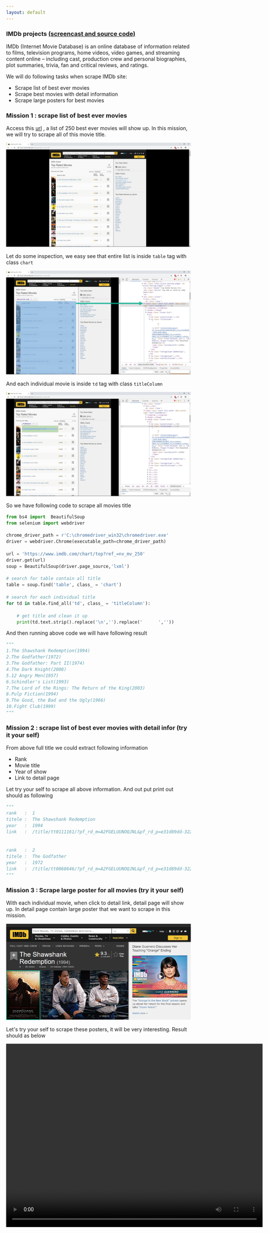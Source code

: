 ```yaml
---
layout: default
---
```


### IMDb projects [(screencast and source code)](https://www.udemy.com/course/python-master-web-scraping-course-doing-20-real-projects/?couponCode=MASTERWEBSCRAPING2)

IMDb (Internet Movie Database) is an online database of information related to films, television programs, home videos, video games, and streaming content online – including cast, production crew and personal biographies, plot summaries, trivia, fan and critical reviews, and ratings.

We will do following tasks when scrape IMDb site:

* Scrape list of best ever movies
* Scrape best movies with detail information
* Scrape large posters for best movies


### Mission 1 : scrape list of best ever movies

Access this [url](https://www.imdb.com/chart/top?ref_=nv_mv_250) , a list of 250 best ever movies will show up. In this mission, we will try to scrape all of this movie title.

![](images/2019-08-03_16-48-41.jpg)



Let do some inspection, we easy see that entire list is inside `table` tag with class `chart`

![](images/2019-08-03_17-41-54.jpg)

And each individual movie is inside `td` tag with class `titleColumn`

![](images/2019-08-03_17-46-43.jpg)

So we have following code to scrape all movies title

```python
from bs4 import  BeautifulSoup
from selenium import webdriver

chrome_driver_path = r'C:\chromedriver_win32\chromedriver.exe'
driver = webdriver.Chrome(executable_path=chrome_driver_path)

url = 'https://www.imdb.com/chart/top?ref_=nv_mv_250'
driver.get(url)
soup = BeautifulSoup(driver.page_source,'lxml')

# search for table contain all title
table = soup.find('table', class_ = 'chart')

# search for each individual title
for td in table.find_all('td', class_ = 'titleColumn'):
	
	# get title and clean it up
	print(td.text.strip().replace('\n','').replace('      ',''))
```

And then running above code we will have following result

```python
"""
1.The Shawshank Redemption(1994)
2.The Godfather(1972)
3.The Godfather: Part II(1974)
4.The Dark Knight(2008)
5.12 Angry Men(1957)
6.Schindler's List(1993)
7.The Lord of the Rings: The Return of the King(2003)
8.Pulp Fiction(1994)
9.The Good, the Bad and the Ugly(1966)
10.Fight Club(1999)
"""
```



### Mission 2 : scrape list of best ever movies with detail infor (try it your self)

From above full title we could extract following information

* Rank
* Movie title
* Year of show
* Link to detail page

Let try your self to scrape all above information. And out put print out should as following

```python
"""
rank   :  1
titele :  The Shawshank Redemption
year   :  1994
link   :  /title/tt0111161/?pf_rd_m=A2FGELUUNOQJNL&pf_rd_p=e31d89dd-322d-4646-8962-327b42fe94b1&pf_rd_r=5J8K5RAZ3N1Q80SH0JMQ&pf_rd_s=center-1&pf_rd_t=15506&pf_rd_i=top&ref_=chttp_tt_1


rank   :  2
titele :  The Godfather
year   :  1972
link   :  /title/tt0068646/?pf_rd_m=A2FGELUUNOQJNL&pf_rd_p=e31d89dd-322d-4646-8962-327b42fe94b1&pf_rd_r=5J8K5RAZ3N1Q80SH0JMQ&pf_rd_s=center-1&pf_rd_t=15506&pf_rd_i=top&ref_=chttp_tt_2
"""
```



### Mission 3 : Scrape large poster for all movies (try it your self)

With each individual movie, when click to detail link, detail page will show up. In detail page contain large poster that we want to scrape in this mission.

![](images/2019-08-03_18-14-02.jpg)



Let's try your self to scrape these posters, it will be very interesting. Result should as below

<video width="700" height="500" controls>  
    <source src="images/poster.mp4" type="video/mp4">
</video>

